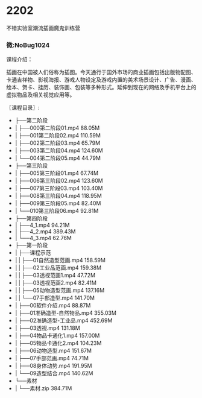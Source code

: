 # 2202
不错实验室潮流插画魔鬼训练营
### 微:NoBug1024 


课程介绍：

插画在中国被人们俗称为插图。今天通行于国外市场的商业插画包括出版物配图、卡通吉祥物、影视海报、游戏人物设定及游戏内置的美术场景设计、广告、漫画、绘本、贺卡、挂历、装饰画、包装等多种形式。延伸到现在的网络及手机平台上的虚拟物品及相关视觉应用等。


〖课程目录〗:

- ├──第二阶段  
- |   ├──000第二阶段01.mp4  88.05M
- |   ├──001第二阶段02.mp4  110.59M
- |   ├──002第二阶段03.mp4  65.79M
- |   ├──003第二阶段04.mp4  124.60M
- |   └──004第二阶段05.mp4  44.79M
- ├──第三阶段  
- |   ├──005第三阶段01.mp4  67.74M
- |   ├──006第三阶段02.mp4  123.60M
- |   ├──007第三阶段03.mp4  103.40M
- |   ├──008第三阶段04.mp4  118.95M
- |   ├──009第三阶段05.mp4  82.40M
- |   └──010第三阶段06.mp4  92.81M
- ├──第四阶段  
- |   ├──4_1.mp4  94.21M
- |   ├──4_2.mp4  389.43M
- |   └──4_3.mp4  62.76M
- ├──第一阶段  
- |   ├──课程示范  
- |   |   ├──01自然造型范画.mp4  158.59M
- |   |   ├──02工业品范画.mp4  159.38M
- |   |   ├──03透视范画1.mp4  47.72M
- |   |   ├──03透视范画2.mp4  82.41M
- |   |   ├──05动物造型范画.mp4  137.16M
- |   |   └──07手部造型.mp4  141.70M
- |   ├──00软件介绍.mp4  88.87M
- |   ├──01准确造型-自然物品.mp4  355.03M
- |   ├──02准确造型-工业品.mp4  452.69M
- |   ├──03透视.mp4  131.18M
- |   ├──04物品卡通化1.mp4  157.00M
- |   ├──05物品卡通化2.mp4  104.23M
- |   ├──06动物造型.mp4  151.67M
- |   ├──07手部范画.mp4  74.71M
- |   ├──08身体动势.mp4  191.95M
- |   └──09造型结合.mp4  140.62M
- └──素材  
- |   └──素材.zip  384.71M


